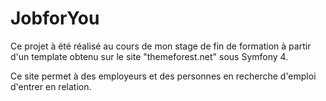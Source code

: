 # JobforYou

Ce projet à été réalisé au cours de mon stage de fin de formation à partir d'un template obtenu sur le site "themeforest.net" sous Symfony 4.

Ce site permet à des employeurs et des personnes en recherche d'emploi d'entrer en relation.
